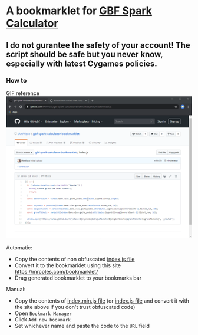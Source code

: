 # A bookmarklet for [GBF Spark Calculator](https://eurea.github.io)

## **I do not gurantee the safety of your account! The script should be safe but you never know, especially with latest Cygames policies.**

### How to
GIF reference
![How to](img/how-to.gif)

Automatic:
- Copy the contents of non obfuscated [index.js file](./index.js)
- Convert it to the bookmarklet using this site https://mrcoles.com/bookmarklet/
- Drag generated bookmarklet to your bookmarks bar

Manual:
- Copy the contents of [index.min.js file](./index.min.js) (or [index.js file](./index.js) and convert it with the site above if you don't trust obfuscated code)
- Open `Bookmark Manager`
- Click `Add new bookmark`
- Set whichever name and paste the code to the `URL` field
